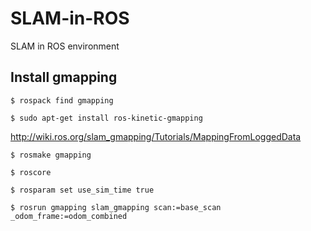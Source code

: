 # SLAM-in-ROS
SLAM in ROS environment

## Install gmapping
```
$ rospack find gmapping

$ sudo apt-get install ros-kinetic-gmapping
```

http://wiki.ros.org/slam_gmapping/Tutorials/MappingFromLoggedData
```
$ rosmake gmapping

$ roscore

$ rosparam set use_sim_time true

$ rosrun gmapping slam_gmapping scan:=base_scan _odom_frame:=odom_combined
```

